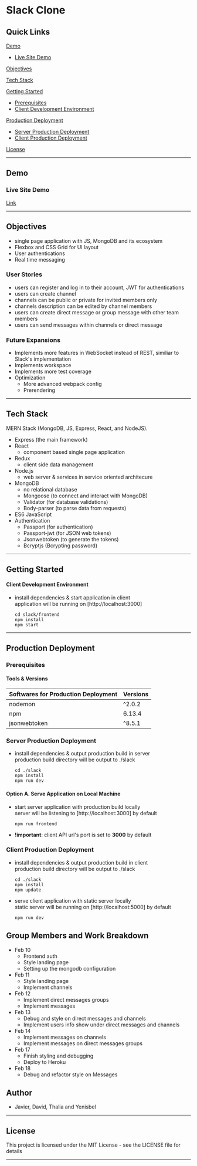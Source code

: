 # Slack Clone

## Quick Links

[Demo](#demo)

- [Live Site Demo](#live-site-demo)

[Objectives](#objectives)

[Tech Stack](#tech-stack)


[Getting Started](#getting-started)

- [Prerequisites](#prerequisites)
- [Client Development Environment](#client-development-environment)


[Production Deployment](#production-deployment)

- [Server Production Deployment](#server-production-deployment)
- [Client Production Deployment](#client-production-deployment)


[License](#liscense)

---

## Demo

### Live Site Demo

[Link](http://slack-duplicate.herokuapp.com/)

---

## Objectives

- single page application with JS, MongoDB and its ecosystem
- Flexbox and CSS Grid for UI layout
- User authentications
- Real time messaging

### User Stories

- users can register and log in to their account, JWT for authentications
- users can create channel
- channels can be public or private for invited members only
- channels description can be edited by channel members
- users can create direct message or group message with other team members
- users can send messages within channels or direct message

### Future Expansions

- Implements more features in WebSocket instead of REST, similiar to Slack's implementation
- Implements workspace
- Implements more test coverage
- Optimization
  - More advanced webpack config
  - Prerendering

---

## Tech Stack
MERN Stack (MongoDB, JS, Express, React, and NodeJS).
- Express (the main framework)
- React
  - component based single page application
- Redux
  - client side data management
- Node.js
  - web server & services in service oriented architecure
- MongoDB
  - no relational database
  - Mongoose (to connect and interact with MongoDB)
  - Validator (for database validations)
  - Body-parser (to parse data from requests)
- ES6 JavaScript
- Authentication
  - Passport (for authentication)
  - Passport-jwt (for JSON web tokens)
  - Jsonwebtoken (to generate the tokens)
  - Bcryptjs (Bcrypting password)

---

## Getting Started

#### Client Development Environment

- install dependencies & start application in client  
  application will be running on [http://localhost:3000]

  ```
  cd slack/frontend
  npm install
  npm start
  ```

---

## Production Deployment

### Prerequisites

#### Tools & Versions

| Softwares for Production Deployment | Versions   |
| ----------------------------------- | ---------- |
| nodemon                             | ^2.0.2     |
| npm                                 | 6.13.4     |
| jsonwebtoken                        | ^8.5.1     |

### Server Production Deployment

- install dependencies & output production build in server  
  production build directory will be output to ./slack

  ```
  cd ./slack
  npm install
  npm run dev
  ```

#### Option A. Serve Application on Local Machine

- start server application with production build locally  
  server will be listening to [http://localhost:3000] by default

  ```npm ./slack
  npm run frontend
  ```

- **!important**: client API url's port is set to **3000** by default


### Client Production Deployment

- install dependencies & output production build in client  
  production build directory will be output to ./slack

  ```
  cd ./slack
  npm install
  npm update
  ```

- serve client application with static server locally  
  static server will be running on [http://localhost:5000] by default

  ```npm ./slack
  npm run dev
  ```

## Group Members and Work Breakdown

- Feb 10
  - Frontend auth 
  - Style landing page
  - Setting up the mongodb configuration 
- Feb 11
  - Style landing page
  - Implement channels
- Feb 12
  - Implement direct messages groups
  - Implement messages
- Feb 13
  - Debug and style on direct messages and channels
  - Implement users info show under direct messages and channels
- Feb 14
  - Implement messages on channels
  - Implement messages on direct messages groups
- Feb 17
  - Finish styling and debugging
  - Deploy to Heroku
- Feb 18
  - Debug and refactor style on Messages


## Author

- Javier, David, Thalia and Yenisbel

---

## License

This project is licensed under the MIT License - see the LICENSE file for details

---
